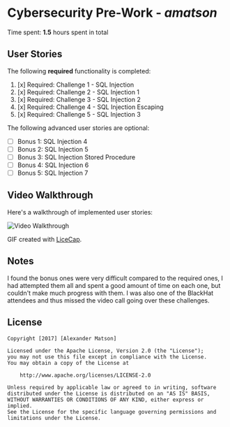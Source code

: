 # Cybersecurity Pre-Work - *amatson*

Time spent: **1.5** hours spent in total

## User Stories

The following **required** functionality is completed:

1. [x]  Required: Challenge 1 - SQL Injection
2. [x]  Required: Challenge 2 - SQL Injection 1
3. [x]  Required: Challenge 3 - SQL Injection 2
4. [x]  Required: Challenge 4 - SQL Injection Escaping
5. [x]  Required: Challenge 5 - SQL Injection 3

The following advanced user stories are optional:

* [ ]  Bonus 1: SQL Injection 4
* [ ]  Bonus 2: SQL Injection 5
* [ ]  Bonus 3: SQL Injection Stored Procedure
* [ ]  Bonus 4: SQL Injection 6
* [ ]  Bonus 5: SQL Injection 7

## Video Walkthrough

Here's a walkthrough of implemented user stories:

<img src='https://i.imgur.com/fufIPFo.gif' title='Video Walkthrough' width='' alt='Video Walkthrough' />

GIF created with [LiceCap](http://www.cockos.com/licecap/).

## Notes

I found the bonus ones were very difficult compared to the required ones, I had
attempted them all and spent a good amount of time on each one, but couldn't
make much progress with them. I was also one of the BlackHat attendees and thus
missed the video call going over these challenges.

## License

    Copyright [2017] [Alexander Matson]

    Licensed under the Apache License, Version 2.0 (the "License");
    you may not use this file except in compliance with the License.
    You may obtain a copy of the License at

        http://www.apache.org/licenses/LICENSE-2.0

    Unless required by applicable law or agreed to in writing, software
    distributed under the License is distributed on an "AS IS" BASIS,
    WITHOUT WARRANTIES OR CONDITIONS OF ANY KIND, either express or implied.
    See the License for the specific language governing permissions and
    limitations under the License.

